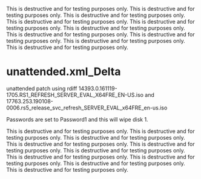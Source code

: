 This is destructive and for testing purposes only.
This is destructive and for testing purposes only.
This is destructive and for testing purposes only.
This is destructive and for testing purposes only.
This is destructive and for testing purposes only.
This is destructive and for testing purposes only.
This is destructive and for testing purposes only.
This is destructive and for testing purposes only.
This is destructive and for testing purposes only.
This is destructive and for testing purposes only.

# unattended.xml_Delta
unattended patch using rdiff 
14393.0.161119-1705.RS1_REFRESH_SERVER_EVAL_X64FRE_EN-US.iso
and
17763.253.190108-0006.rs5_release_svc_refresh_SERVER_EVAL_x64FRE_en-us.iso

Passwords are set to Password1 and this will wipe disk 1. 

This is destructive and for testing purposes only.
This is destructive and for testing purposes only.
This is destructive and for testing purposes only.
This is destructive and for testing purposes only.
This is destructive and for testing purposes only.
This is destructive and for testing purposes only.
This is destructive and for testing purposes only.
This is destructive and for testing purposes only.
This is destructive and for testing purposes only.
This is destructive and for testing purposes only.
